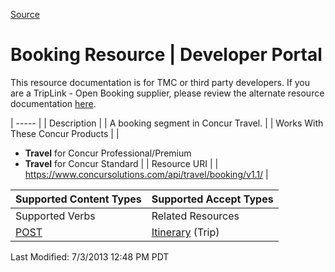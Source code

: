 [Source](https://developer.concur.com/itinerary-tmc-and-third-party-developers/booking-resource "Permalink to Booking Resource | Developer Portal")

# Booking Resource | Developer Portal

This resource documentation is for TMC or third party developers. If you are a TripLink - Open Booking supplier, please review the alternate resource documentation [here][1].

| ----- |
|  Description |
|  A booking segment in Concur Travel. |
|  Works With These Concur Products |
|

* **Travel** for Concur Professional/Premium
* **Travel** for Concur Standard
 |
|  Resource URI |
|  https://www.concursolutions.com/api/travel/booking/v1.1/ |

| Supported Content Types | Supported Accept Types |
| ----------------------- | ---------------------- |
| Supported Verbs         | Related Resources      |
| [POST][2]               | [Itinerary][3] (Trip)  |

  
Last Modified: 7/3/2013 12:48 PM PDT

[1]: https://developer.concur.com/node/552
[2]: https://developer.concur.com/node/512
[3]: https://developer.concur.com/node/513
